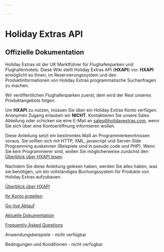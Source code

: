 ```yaml
---

---
```


# Holiday Extras API





































## Offizielle Dokumentation

Holiday Extras ist der UK Marktführer für Flughafenparken und Flughafenhotels. Diese Wiki stellt Holiday Extras API (**HXAPI**) vor. **HXAPI** ermöglicht es Ihnen, im Reservierungssystem und den Produktinformationen von Holiday Extras programmatische Suchanfragen zu machen.

Wir veröffentlichen Flughafenparken zuerst, dem wird der Rest unseres Produktangebots folgen.

Um **HXAPI** zu nutzen, müssen Sie über ein Holiday Extras Konto verfügen. Anonymen Zugang erlauben wir **NICHT**. Kontaktieren Sie unsere Sales Abteilung oder schicken sie eine E-Mail an <sales@holidayextras.com>, wenn Sie sich über eine Kontoeröffnung informieren wollen.

Diese Anleitung setzt ein bestimmtes Maß an Programmierkenntnissen voraus. Sie sollten sich mit HTTP, XML, javascript und Server-Side Programming auskennen (Beispiele sind in pseudo code und PHP). Wenn Sie kein Programmierer sind, wollen Sie möglicherweise zunächst den [Überblick über HXAPI lesen](/nontechOverview).

Nachdem Sie diese Anleitung gelesen haben, werden Sie alles haben, was sie benötigen, um ein vollständiges Buchungssystem für Produkte von Holiday Extras aufzubauen.

[Überblick über HXAPI](/nontechOverview)

[Ihr Konto erstellen](/accounts)

[Go-live Ablauf](/golive)

[Aktuelle Dokumentation](intro)

[Frequently Asked Questions](/faq)

Anwendungsbeispiele - nicht verfügbar

Bedingungen und Konditionen - nicht verfügbar



